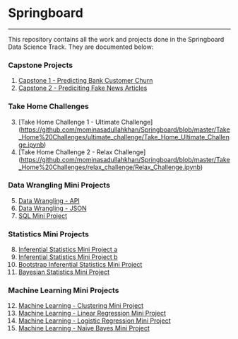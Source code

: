 # Springboard
--------------
This repository contains all the work and projects done in the Springboard Data Science Track. They are documented below:
### Capstone Projects
1. [Capstone 1 - Predicting Bank Customer Churn](https://github.com/mominasadullahkhan/Predicting-Bank-Customer-Churn)
2. [Capstone 2 - Prediciting Fake News Articles](https://github.com/mominasadullahkhan/Predicting-Fake-News-Articles)

### Take Home Challenges
3. [Take Home Challenge 1 - Ultimate Challenge] (https://github.com/mominasadullahkhan/Springboard/blob/master/Take_Home%20Challenges/ultimate_challenge/Take_Home_Ultimate_Challenge.ipynb)
4. [Take Home Challenge 2 - Relax Challenge] (https://github.com/mominasadullahkhan/Springboard/blob/master/Take_Home%20Challenges/relax_challenge/Relax_Challenge.ipynb)
### Data Wrangling Mini Projects
5. [Data Wrangling - API](https://github.com/mominasadullahkhan/Springboard/blob/master/API_Data_Wrangling/api_data_wrangling_mini_project.ipynb)
6. [Data Wrangling - JSON](https://github.com/mominasadullahkhan/Springboard/blob/master/sliderule_dsi_json_exercise.ipynb)
7. [SQL Mini Project](https://github.com/mominasadullahkhan/Springboard/blob/master/sql_project.sql)

### Statistics Mini Projects
8. [Inferential Statistics Mini Project a](https://github.com/mominasadullahkhan/Springboard/blob/master/Statistic%20Projects/Inferential_Statistics_mini_project_1a.ipynb)
9. [Inferential Statistics Mini Project b](https://github.com/mominasadullahkhan/Springboard/blob/master/Statistic%20Projects/Inferential_Statistics_mini_project_1b.ipynb)
10. [Bootstrap Inferential Statistics Mini Project](https://github.com/mominasadullahkhan/Springboard/blob/master/Statistic%20Projects/Bootstrap_Inferential_Statistics_miniproject.ipynb)
11. [Bayesian Statistics Mini Project](https://github.com/mominasadullahkhan/Springboard/blob/master/Statistic%20Projects/Bayesian_Statistics_mini_project.ipynb)

### Machine Learning Mini Projects
12. [Machine Learning - Clustering Mini Project](https://github.com/mominasadullahkhan/Springboard/blob/master/Machine%20Learning%20Mini%20Projects/Mini_Project_Clustering.ipynb)
13. [Machine Learning - Linear Regression Mini Project](https://github.com/mominasadullahkhan/Springboard/blob/master/Machine%20Learning%20Mini%20Projects/Mini_Project_Linear_Regression.ipynb)
14. [Machine Learning - Logistic Regression Mini Project](https://github.com/mominasadullahkhan/Springboard/blob/master/Machine%20Learning%20Mini%20Projects/Mini_Project_Logistic_Regression.ipynb)
15. [Machine Learning - Naive Bayes Mini Project](https://github.com/mominasadullahkhan/Springboard/blob/master/Machine%20Learning%20Mini%20Projects/Mini_Project_Naive_Bayes.ipynb)
